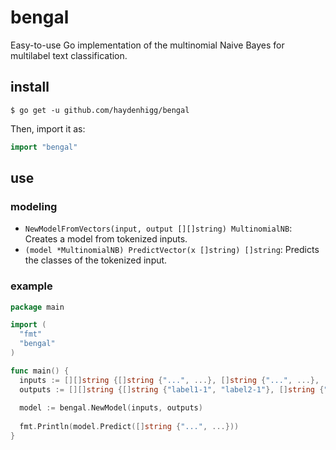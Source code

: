# bengal

Easy-to-use Go implementation of the multinomial Naive Bayes for multilabel text classification.

## install

`$ go get -u github.com/haydenhigg/bengal`

Then, import it as:
```go
import "bengal"
```

## use

### modeling

- `NewModelFromVectors(input, output [][]string) MultinomialNB`: Creates a model from tokenized inputs.
- `(model *MultinomialNB) PredictVector(x []string) []string`: Predicts the classes of the tokenized input.

### example

```go
package main

import (
  "fmt"
  "bengal"
)

func main() {
  inputs := [][]string {[]string {"...", ...}, []string {"...", ...}, ...}
  outputs := [][]string {[]string {"label1-1", "label2-1"}, []string {"label1-2", "label2-2"}, ...}
  
  model := bengal.NewModel(inputs, outputs)
  
  fmt.Println(model.Predict([]string {"...", ...}))
}
```
